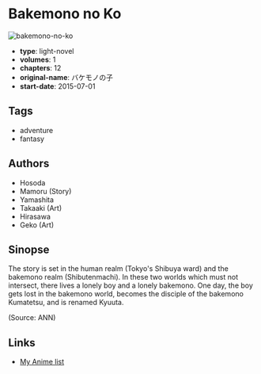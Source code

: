 # Bakemono no Ko

![bakemono-no-ko](https://cdn.myanimelist.net/images/manga/3/158218.jpg)

-   **type**: light-novel
-   **volumes**: 1
-   **chapters**: 12
-   **original-name**: バケモノの子
-   **start-date**: 2015-07-01

## Tags

-   adventure
-   fantasy

## Authors

-   Hosoda
-   Mamoru (Story)
-   Yamashita
-   Takaaki (Art)
-   Hirasawa
-   Geko (Art)

## Sinopse

The story is set in the human realm (Tokyo's Shibuya ward) and the bakemono realm (Shibutenmachi). In these two worlds which must not intersect, there lives a lonely boy and a lonely bakemono. One day, the boy gets lost in the bakemono world, becomes the disciple of the bakemono Kumatetsu, and is renamed Kyuuta.

(Source: ANN)

## Links

-   [My Anime list](https://myanimelist.net/manga/89988/Bakemono_no_Ko)
